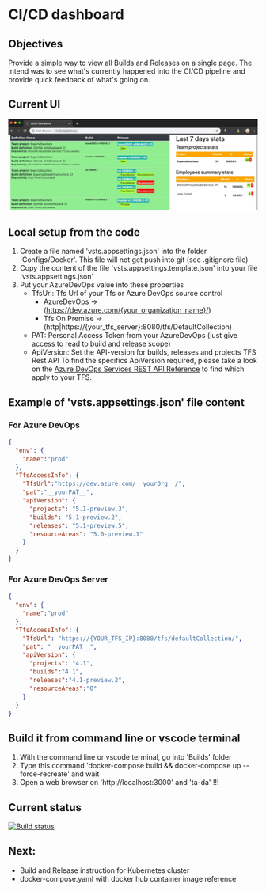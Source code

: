 # CI/CD dashboard

## Objectives

Provide a simple way to view all Builds and Releases on a single page.
The intend was to see what's currently happened into the CI/CD pipeline and provide quick feedback of what's going on.

## Current UI
![CICD_Screencapture](Screenshots/CI_CD_Dashboard.jpg)

## Local setup from the code
1) Create a file named 'vsts.appsettings.json' into the folder 'Configs/Docker'.
    This file will not get push into git (see .gitignore file)
2) Copy the content of the file 'vsts.appsettings.template.json' into your file 'vsts.appsettings.json'
3) Put your AzureDevOps value into these properties
    - TfsUrl: Tfs Url of your Tfs or Azure DevOps source control
        - AzureDevOps -> (https://dev.azure.com/{your_organization_name}/)
        - Tfs On Premise -> (http|https://{your_tfs_server}:8080/tfs/DefaultCollection)
    - PAT: Personal Access Token from your AzureDevOps (just give access to read to build and release scope)
    - ApiVersion: Set the API-version for builds, releases and projects TFS Rest API
      To find the specifics ApiVersion required, please take a look on the [Azure DevOps Services REST API Reference](https://docs.microsoft.com/en-us/rest/api/azure/devops/?view=azure-devops-rest-5.0) to find which apply to your TFS.

## Example of 'vsts.appsettings.json' file content
### For Azure DevOps
```json
{
  "env": {
    "name":"prod"
  },
  "TfsAccessInfo": {
    "TfsUrl":"https://dev.azure.com/__yourOrg__/",
    "pat":"__yourPAT__",
    "apiVersion": {
      "projects": "5.1-preview.3",
      "builds": "5.1-preview.2",
      "releases": "5.1-preview.5",
      "resourceAreas": "5.0-preview.1"
    }
  }
}
```
### For Azure DevOps Server
```json
{
  "env": {
    "name":"prod"
  },
  "TfsAccessInfo": {
    "TfsUrl": "https://{YOUR_TFS_IP}:8080/tfs/defaultCollection/",
    "pat": "__yourPAT__",
    "apiVersion": {
      "projects": "4.1",
      "builds":"4.1",
      "releases":"4.1-preview.2",
      "resourceAreas":"0"
    }
  }
}
```

## Build it from command line or vscode terminal
1) With the command line or vscode terminal, go into 'Builds' folder
2) Type this command 'docker-compose build && docker-compose up --force-recreate' and wait
3) Open a web browser on 'http://localhost:3000' and 'ta-da' !!!

## Current status
[![Build status](https://dev.azure.com/experta/ExpertaSolutions/_apis/build/status/GitHub-VstsDasboard-CI)](https://dev.azure.com/experta/ExpertaSolutions/_build/latest?definitionId=204)

## Next: 
- Build and Release instruction for Kubernetes cluster
- docker-compose.yaml with docker hub container image reference
